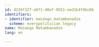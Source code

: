 ```yaml
---
id: d226f327-a6f1-40ef-9551-eed1b4f4bc6b
identifiers:
- identifier: masango_matambanadzo
  scheme: everypolitician_legacy
name: Masango Matambanadzo
lang: en

---
```

